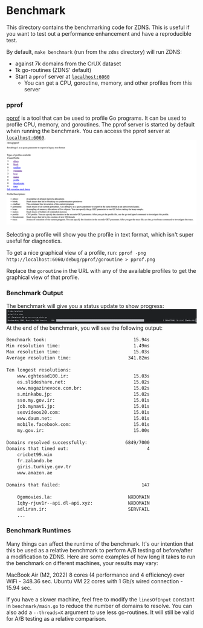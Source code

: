 # Benchmark

This directory contains the benchmarking code for ZDNS. This is useful if you want to test out a performance enhancement and have a reproducible test.

By default, `make benchmark` (run from the `zdns` directory) will run ZDNS:
- against 7k domains from the CrUX dataset
- 1k go-routines (ZDNS' default)
- Start a `pprof` server at [`localhost:6060`](http://localhost:6060/debug/pprof/)
  - You can get a CPU, goroutine, memory, and other profiles from this server

### pprof
[pprof](https://github.com/google/pprof/blob/main/doc/README.md) is a tool that can be used to profile Go programs. It can be used to profile CPU, memory, and goroutines. 
The pprof server is started by default when running the benchmark. You can access the pprof server at [`localhost:6060`](http://localhost:6060/debug/pprof/).
![pprof Web View](./readme_imgs/pprof_web.png)

Selecting a profile will show you the profile in text format, which isn't super useful for diagnostics.

To get a nice graphical view of a profile, run:
`pprof -png http://localhost:6060/debug/pprof/goroutine > pprof.png`

Replace the `goroutine` in the URL with any of the available profiles to get the graphical view of that profile.

### Benchmark Output
The benchmark will give you a status update to show progress:
![Status Bar](./readme_imgs/status_bar.png)
At the end of the benchmark, you will see the following output:
```
Benchmark took:                                15.94s
Min resolution time:                           1.49ms
Max resolution time:                           15.03s
Average resolution time:                     341.82ms

Ten longest resolutions:
	www.eghtesad100.ir:                        15.03s
	es.slideshare.net:                         15.02s
	www.magazinevoce.com.br:                   15.02s
	s.minkabu.jp:                              15.02s
	sso.my.gov.ir:                             15.01s
	job.mynavi.jp:                             15.01s
	sexvideos20.com:                           15.01s
	www.daum.net:                              15.01s
	mobile.facebook.com:                       15.01s
	my.gov.ir:                                 15.00s

Domains resolved successfully:              6849/7000
Domains that timed out:                             4
	cricbet99.win
	fr.zalando.be
	giris.turkiye.gov.tr
	www.amazon.ae

Domains that failed:                              147

	0gomovies.la:                            NXDOMAIN
	1qby-rjuv1r--api.dl-api.xyz:             NXDOMAIN
	adliran.ir:                              SERVFAIL
	...
```

### Benchmark Runtimes
Many things can affect the runtime of the benchmark. It's our intention that this be used as a relative benchmark to perform A/B testing of before/after a modification to ZDNS.
Here are some examples of how long it takes to run the benchmark on different machines, your results may vary:

MacBook Air (M2, 2022) 8 cores (4 performance and 4 efficiency) over WiFi - 348.36 sec.
Ubuntu VM 22 cores with 1 Gb/s wired connection                           -  15.94 sec.

If you have a slower machine, feel free to modify the `linesOfInput` constant in `benchmark/main.go` to reduce the number of domains to resolve.
You can also add a `--threads=X` argument to use less go-routines. It will still be valid for A/B testing as a relative comparison.